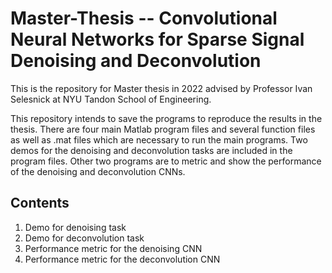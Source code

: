 # Master-Thesis -- Convolutional Neural Networks for Sparse Signal Denoising and Deconvolution

This is the repository for Master thesis in 2022 advised by Professor Ivan Selesnick at NYU Tandon School of Engineering.

This repository intends to save the programs to reproduce the results in the thesis.
There are four main Matlab program files and several function files as well as .mat files which are necessary to run the main programs.
Two demos for the denoising and deconvolution tasks are included in the program files.
Other two programs are to metric and show the performance of the denoising and deconvolution CNNs.

## Contents

1. Demo for denoising task
2. Demo for deconvolution task
3. Performance metric for the denoising CNN
4. Performance metric for the deconvolution CNN


